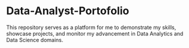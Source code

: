 # Data-Analyst-Portofolio
This repository serves as a platform for me to demonstrate my skills, showcase projects, and monitor my advancement in Data Analytics and Data Science domains.
